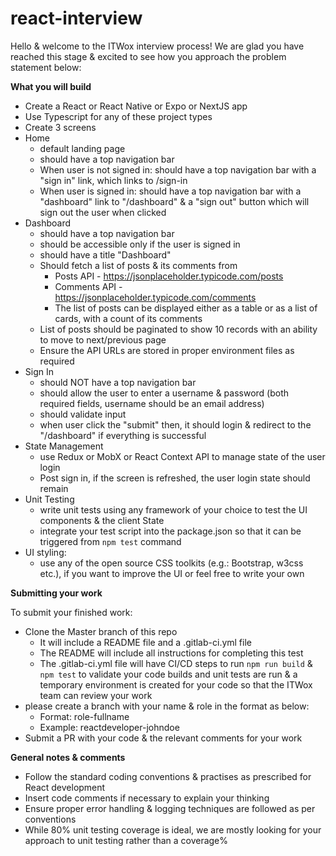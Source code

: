 # react-interview

Hello & welcome to the ITWox interview process! 
We are glad you have reached this stage & excited to see how you approach the problem statement below:

**What you will build**

- Create a React or React Native or Expo or NextJS app
- Use Typescript for any of these project types
- Create 3 screens
- Home 
    - default landing page 
    - should have a top navigation bar
    - When user is not signed in: should have a top navigation bar with a "sign in" link, which links to /sign-in
    - When user is signed in: should have a top navigation bar with a "dashboard" link to "/dashboard" & a "sign out" button which will sign out the user when clicked
- Dashboard
    - should have a top navigation bar
    - should be accessible only if the user is signed in
    - should have a title "Dashboard"
    - Should fetch a list of posts & its comments from
        - Posts API - https://jsonplaceholder.typicode.com/posts
        - Comments API - https://jsonplaceholder.typicode.com/comments 
        - The list of posts can be displayed either as a table or as a list of cards, with a count of its comments
    - List of posts should be paginated to show 10 records with an ability to move to next/previous page
    - Ensure the API URLs are stored in proper environment files as required
- Sign In
    - should NOT have a top navigation bar
    - should allow the user to enter a username & password (both required fields, username should be an email address)
    - should validate input
    - when user click the "submit" then, it should login & redirect to the "/dashboard" if everything is successful
- State Management
    - use Redux or MobX or React Context API to manage state of the user login
    - Post sign in, if the screen is refreshed, the user login state should remain
- Unit Testing
    - write unit tests using any framework of your choice to test the UI components & the client State
    - integrate your test script into the package.json so that it can be triggered from `npm test` command
- UI styling:
    - use any of the open source CSS toolkits (e.g.: Bootstrap, w3css etc.), if you want to improve the UI or feel free to write your own

**Submitting your work**

To submit your finished work:
- Clone the Master branch of this repo
    - It will include a README file and a .gitlab-ci.yml file
    - The README will include all instructions for completing this test
    - The .gitlab-ci.yml file will have CI/CD steps to run `npm run build` & `npm test` to validate your code builds and unit tests are run & a temporary environment is created for your code so that the ITWox team can review your work
- please create a branch with your name & role in the format as below:
    - Format: role-fullname
    - Example: reactdeveloper-johndoe
- Submit a PR with your code & the relevant comments for your work

**General notes & comments**

- Follow the standard coding conventions & practises as prescribed for React development
- Insert code comments if necessary to explain your thinking
- Ensure proper error handling & logging techniques are followed as per conventions
- While 80% unit testing coverage is ideal, we are mostly looking for your approach to unit testing rather than a coverage%
